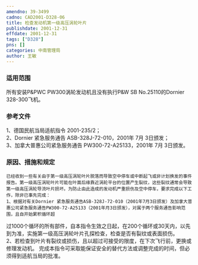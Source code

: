 ```yaml
---
amendno: 39-3499  
cadno: CAD2001-D328-06  
title: 检查发动机第一级高压涡轮叶片  
publishdate: 2001-12-31  
effdate: 2001-12-31  
tags: ["D328"]  
pns: []  
categories: 中南管理局  
author: 王敏  
---
```

  
### 适用范围  
所有安装P&PWC PW300涡轮发动机且没有执行P&W SB No.25110的Dornier 328-300飞机。  
  
<!--more-->  
### 参考文件  
1、德国民航当局适航指令 2001-235/2；  
 2、Dornier 紧急服务通告 ASB-328J-72-010，2001年 7月 3日颁发；  
 3、加拿大普惠公司紧急服务通告 PW300-72-A25133，2001年 7月 3日颁发。  
  
### 原因、措施和规定  
    已经收到一些有关由于第一级高压涡轮叶片脱落而导致空中停车或中断起飞或非计划换发的事件报告。第一级高压涡轮叶片可能在叶面后缘靠近涡轮平台的位置产生裂纹，这些裂纹通常会导致第一级高压涡轮导流叶片损坏。为防止由此造成的发动机严重损伤及空中停车，要求完成以下工作，除非已事先完成：  
    1、根据对有关Dornier 紧急服务通告ASB-328J-72-010（2001年7月3日颁发）及加拿大普惠公司紧急服务通告PW300-72-A25133（2001年月3日颁发），对属于两个服务通告影响范围，且自开始累积循环超  
  
过1000个循环的所有部件，自本指令生效之日起，在200个循环或30天内，以先到为准，实施第一级高压涡轮叶片孔探检查，检查是否有裂纹或表面损伤。  
    2、若检查到叶片有裂纹或损伤，且以超过可接受的限度，在下次飞行前，更换或修理发动机。     完成本指令可采取能保证安全的替代方法或调整完成的时间，但必须得到适航当局的批准。  

